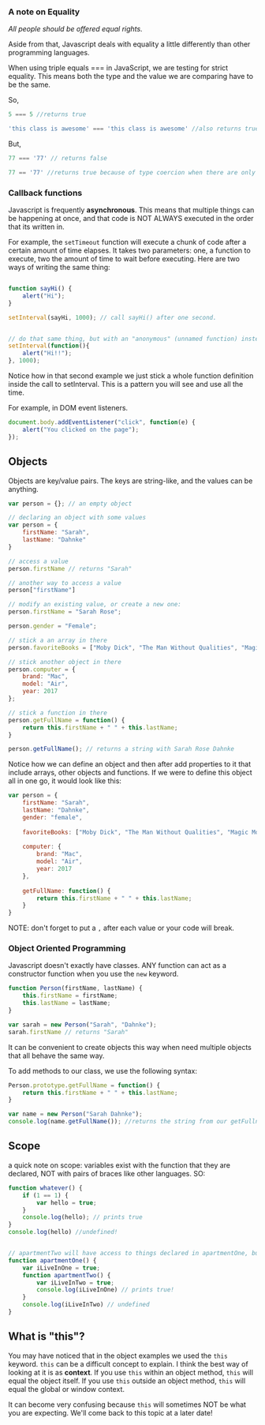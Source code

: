 ### A note on Equality

*All people should be offered equal rights.*

Aside from that, Javascript deals with equality a little differently than other programming languages. 

When using triple equals === in JavaScript, we are testing for strict equality. This means both the type and the value we are comparing have to be the same.

So, 

```javascript
5 === 5 //returns true

'this class is awesome' === 'this class is awesome' //also returns true

```
But,

```javascript
77 === '77' // returns false

77 == '77' //returns true because of type coercion when there are only two ==. JavaScript will actually try to convert our values into a like type.
```


### Callback functions
Javascript is frequently **asynchronous**. This means that multiple things can be happening at once, and that code is NOT ALWAYS executed in the order that its written in.

For example, the ```setTimeout``` function will execute a chunk of code after a certain amount of time elapses. It takes two parameters: one, a function to execute, two the amount of time to wait before executing. Here are two ways of writing the same thing:

```javascript

function sayHi() {
	alert("Hi");
}

setInterval(sayHi, 1000); // call sayHi() after one second.


// do that same thing, but with an "anonymous" (unnamed function) instead
setInterval(function(){
	alert("Hi!!");
}, 1000);
```

Notice how in that second example we just stick a whole function definition inside the call to setInterval. This is a pattern you will see and use all the time.

For example, in DOM event listeners.

```javascript
document.body.addEventListener("click", function(e) {
	alert("You clicked on the page");
});
```

## Objects

Objects are key/value pairs. The keys are string-like, and the values can be anything.

```javascript
var person = {}; // an empty object

// declaring an object with some values
var person = {
	firstName: "Sarah",
	lastName: "Dahnke"
}

// access a value
person.firstName // returns "Sarah"

// another way to access a value
person["firstName"]

// modify an existing value, or create a new one:
person.firstName = "Sarah Rose";

person.gender = "Female";

// stick a an array in there
person.favoriteBooks = ["Moby Dick", "The Man Without Qualities", "Magic Mountain", "War and Peace"]

// stick another object in there
person.computer = {
	brand: "Mac",
	model: "Air",
	year: 2017
};

// stick a function in there
person.getFullName = function() {
	return this.firstName + " " + this.lastName;
}

person.getFullName(); // returns a string with Sarah Rose Dahnke
```

Notice how we can define an object and then after add properties to it that include arrays, other objects and functions. If we were to define this object all in one go, it would look like this:

```javascript
var person = {
	firstName: "Sarah",
	lastName: "Dahnke",
	gender: "female",
	
	favoriteBooks: ["Moby Dick", "The Man Without Qualities", "Magic Mountain", "War and Peace"],
	
	computer: {
		brand: "Mac",
		model: "Air",
		year: 2017
	},
	
	getFullName: function() {
		return this.firstName + " " + this.lastName;
	}
}

```
NOTE: don't forget to put a ```,``` after each value or your code will break.


### Object Oriented Programming
Javascript doesn't exactly have classes. ANY function can act as a constructor function when you use the ```new``` keyword.

```javascript
function Person(firstName, lastName) {
	this.firstName = firstName;
	this.lastName = lastName;
}

var sarah = new Person("Sarah", "Dahnke");
sarah.firstName // returns "Sarah"
```

It can be convenient to create objects this way when need multiple objects that all behave the same way.

To add methods to our class, we use the following syntax:

```javascript
Person.prototype.getFullName = function() {
	return this.firstName + " " + this.lastName;
}

var name = new Person("Sarah Dahnke");
console.log(name.getFullName()); //returns the string from our getFullname function: "Sarah Dahnke"
```

## Scope
a quick note on scope: variables exist with the function that they are declared, NOT with pairs of braces like other languages. SO:

```javascript
function whatever() {
	if (1 == 1) {
		var hello = true;
	}
	console.log(hello); // prints true
}
console.log(hello) //undefined!


// apartmentTwo will have access to things declared in apartmentOne, but not the other way around.
function apartmentOne() {
	var iLiveInOne = true;
	function apartmentTwo() {
		var iLiveInTwo = true;
		console.log(iLiveInOne) // prints true!
	}
	console.log(iLiveInTwo) // undefined
}

```

## What is "this"?
You may have noticed that in the object examples we used the ```this``` keyword. ```this``` can be a difficult concept to explain. I think the best way of looking at it is as **context**. If you use ```this``` within an object method, ```this``` will equal the object itself. If you use ```this``` outside an object method, ```this``` will equal the global or window context.

It can become very confusing because ```this``` will sometimes NOT be what you are expecting. We'll come back to this topic at a later date!
